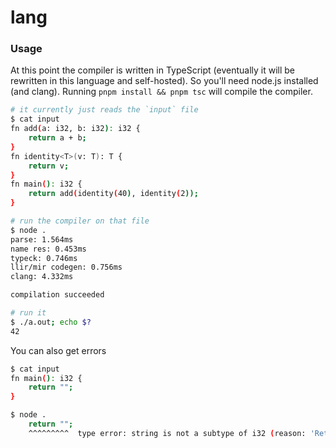 # lang

### Usage
At this point the compiler is written in TypeScript (eventually it will be rewritten in this language and self-hosted).
So you'll need node.js installed (and clang).
Running `pnpm install && pnpm tsc` will compile the compiler.

```sh
# it currently just reads the `input` file
$ cat input
fn add(a: i32, b: i32): i32 {
    return a + b;
}
fn identity<T>(v: T): T {
    return v;
}
fn main(): i32 {
    return add(identity(40), identity(2));
}

# run the compiler on that file
$ node .
parse: 1.564ms
name res: 0.453ms
typeck: 0.746ms
llir/mir codegen: 0.756ms
clang: 4.332ms

compilation succeeded

# run it
$ ./a.out; echo $?
42
```

You can also get errors
```sh
$ cat input
fn main(): i32 {
    return "";
}

$ node .
    return "";
    ^^^^^^^^^  type error: string is not a subtype of i32 (reason: 'Return')
```

